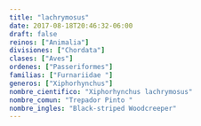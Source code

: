 ```yaml
---
title: "lachrymosus"
date: 2017-08-18T20:46:32-06:00
draft: false
reinos: ["Animalia"]
divisiones: ["Chordata"]
clases: ["Aves"]
ordenes: ["Passeriformes"]
familias: ["Furnariidae "]
generos: ["Xiphorhynchus"]
nombre_cientifico: "Xiphorhynchus lachrymosus"
nombre_comun: "Trepador Pinto "
nombre_ingles: "Black-striped Woodcreeper"
---
```


